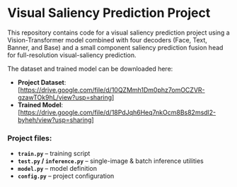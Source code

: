 # Visual Saliency Prediction Project

This repository contains code for a visual saliency prediction project using a Vision-Transformer model combined with four decoders (Face, Text, Banner, and Base) and a small component saliency prediction fusion head for full-resolution visual-saliency prediction.

The dataset and trained model can be downloaded here:

- **Project Dataset**: [https://drive.google.com/file/d/10QZMmh1Dm0phz7omOCZVR-gzawTOk9hL/view?usp=sharing]
- **Trained Model**: [https://drive.google.com/file/d/18PdJqh6Heq7nkOcm8Bs82msdl2-byheh/view?usp=sharing]

### Project files:

- **`train.py`** – training script  
- **`test.py` / `inference.py`** – single-image & batch inference utilities  
- **`model.py`** – model definition  
- **`config.py`** – project configuration





